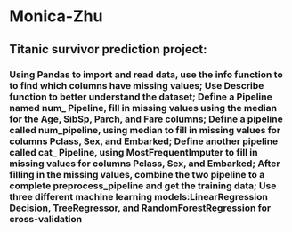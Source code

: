 # Monica-Zhu
## Titanic survivor prediction project: 
### Using Pandas to import and read data, use the info function to to find which columns have missing values; Use Describe function to better understand the dataset; Define a Pipeline named num_ Pipeline, fill in missing values using the median for the Age, SibSp, Parch, and Fare columns; Define a pipeline called num_pipeline, using median to fill in missing values for columns Pclass, Sex, and Embarked; Define another pipeline called cat_ Pipeline, using MostFrequentImputer to fill in missing values for columns Pclass, Sex, and Embarked; After filling in the missing values, combine the two pipeline to a complete preprocess_pipeline and get the training data; Use three different machine learning models:LinearRegression Decision, TreeRegressor, and RandomForestRegression for cross-validation
